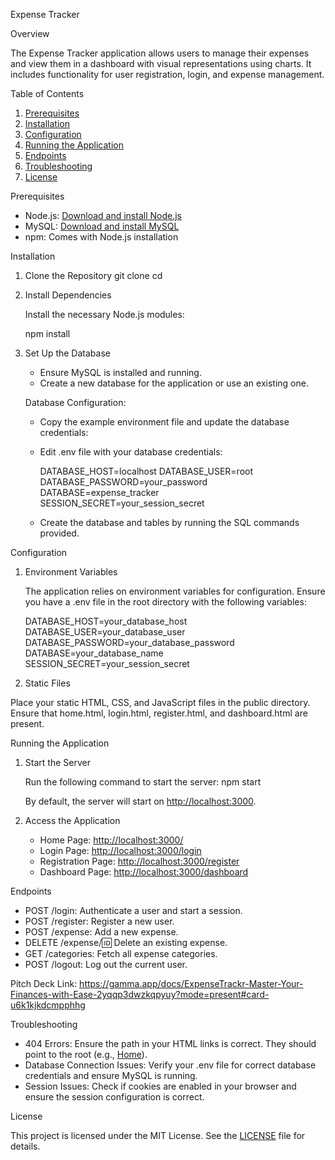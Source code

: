 Expense Tracker

Overview

The Expense Tracker application allows users to manage their expenses and view them in a dashboard with visual representations using charts. It includes functionality for user registration, login, and expense management.

Table of Contents

1. [Prerequisites](prerequisites)
2. [Installation](installation)
3. [Configuration](configuration)
4. [Running the Application](running-the-application)
5. [Endpoints](endpoints)
6. [Troubleshooting](troubleshooting)
7. [License](license)

Prerequisites

- Node.js: [Download and install Node.js](https://nodejs.org/)
- MySQL: [Download and install MySQL](https://dev.mysql.com/downloads/mysql/)
- npm: Comes with Node.js installation

Installation

1. Clone the Repository
   git clone
   cd

2. Install Dependencies

   Install the necessary Node.js modules:

   npm install

3. Set Up the Database

   - Ensure MySQL is installed and running.
   - Create a new database for the application or use an existing one.

   Database Configuration:

   - Copy the example environment file and update the database credentials:
   - Edit .env file with your database credentials:

     DATABASE_HOST=localhost
     DATABASE_USER=root
     DATABASE_PASSWORD=your_password
     DATABASE=expense_tracker
     SESSION_SECRET=your_session_secret

   - Create the database and tables by running the SQL commands provided.

Configuration

1. Environment Variables

   The application relies on environment variables for configuration. Ensure you have a .env file in the root directory with the following variables:

   DATABASE_HOST=your_database_host
   DATABASE_USER=your_database_user
   DATABASE_PASSWORD=your_database_password
   DATABASE=your_database_name
   SESSION_SECRET=your_session_secret

2. Static Files

Place your static HTML, CSS, and JavaScript files in the public directory. Ensure that home.html, login.html, register.html, and dashboard.html are present.

Running the Application

1. Start the Server

   Run the following command to start the server:
   npm start

   By default, the server will start on [http://localhost:3000](http://localhost:4000).

2. Access the Application

   - Home Page: [http://localhost:3000/](http://localhost:4000/)
   - Login Page: [http://localhost:3000/login](http://localhost:4000/login)
   - Registration Page: [http://localhost:3000/register](http://localhost:4000/register)
   - Dashboard Page: [http://localhost:3000/dashboard](http://localhost:4000/dashboard)

Endpoints

- POST /login: Authenticate a user and start a session.
- POST /register: Register a new user.
- POST /expense: Add a new expense.
- DELETE /expense/:id: Delete an existing expense.
- GET /categories: Fetch all expense categories.
- POST /logout: Log out the current user.


Pitch Deck Link:
https://gamma.app/docs/ExpenseTrackr-Master-Your-Finances-with-Ease-2yqqp3dwzkqpyuy?mode=present#card-u6k1kjkdcmpphhg

Troubleshooting

- 404 Errors: Ensure the path in your HTML links is correct. They should point to the root (e.g., <a href="/">Home</a>).
- Database Connection Issues: Verify your .env file for correct database credentials and ensure MySQL is running.
- Session Issues: Check if cookies are enabled in your browser and ensure the session configuration is correct.

License

This project is licensed under the MIT License. See the [LICENSE](LICENSE) file for details.
